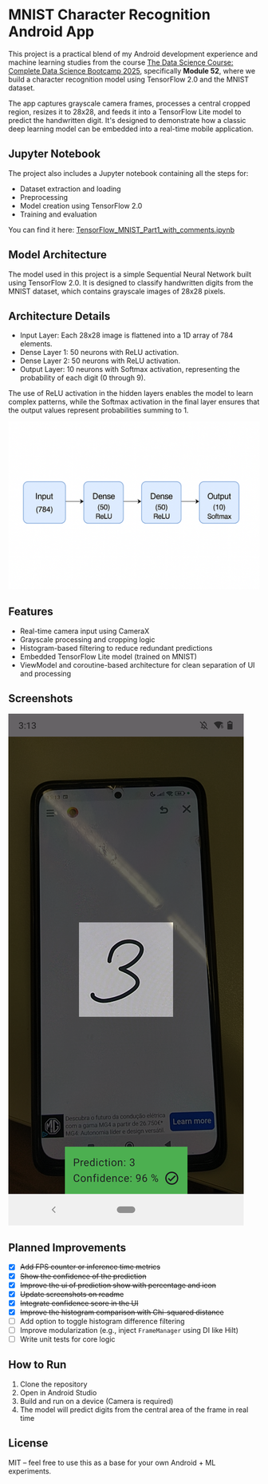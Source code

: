 # MNIST Character Recognition Android App

This project is a practical blend of my Android development experience and machine learning studies from the course [The Data Science Course: Complete Data Science Bootcamp 2025](https://www.udemy.com/course/the-data-science-course-complete-data-science-bootcamp), specifically **Module 52**, where we build a character recognition model using TensorFlow 2.0 and the MNIST dataset.

The app captures grayscale camera frames, processes a central cropped region, resizes it to 28x28, and feeds it into a TensorFlow Lite model to predict the handwritten digit. It's designed to demonstrate how a classic deep learning model can be embedded into a real-time mobile application.

## Jupyter Notebook

The project also includes a Jupyter notebook containing all the steps for:

- Dataset extraction and loading
- Preprocessing
- Model creation using TensorFlow 2.0
- Training and evaluation

You can find it here: [TensorFlow_MNIST_Part1_with_comments.ipynb](jupyter/TensorFlow_MNIST_Part1_with_comments.ipynb)

## Model Architecture

The model used in this project is a simple Sequential Neural Network built using TensorFlow 2.0. It is designed to classify handwritten digits from the MNIST dataset, which contains grayscale images of 28x28 pixels.

## Architecture Details

* Input Layer: Each 28x28 image is flattened into a 1D array of 784 elements.
* Dense Layer 1: 50 neurons with ReLU activation.
* Dense Layer 2: 50 neurons with ReLU activation.
* Output Layer: 10 neurons with Softmax activation, representing the probability of each digit (0 through 9).

The use of ReLU activation in the hidden layers enables the model to learn complex patterns, while the Softmax activation in the final layer ensures that the output values represent probabilities summing to 1.

![model_rep](screenshots/model-rep.png)

## Features

- Real-time camera input using CameraX
- Grayscale processing and cropping logic
- Histogram-based filtering to reduce redundant predictions
- Embedded TensorFlow Lite model (trained on MNIST)
- ViewModel and coroutine-based architecture for clean separation of UI and processing

## Screenshots

![pred1](screenshots/Screenshot_20250711-151303.png)

## Planned Improvements

- [x] ~~Add FPS counter or inference time metrics~~
- [x] ~~Show the confidence of the prediction~~
- [x] ~~Improve the ui of prediction show with percentage and icon~~
- [x] ~~Update screenshots on readme~~
- [x] ~~Integrate confidence score in the UI~~
- [x] ~~Improve the histogram comparison with Chi-squared distance~~
- [ ] Add option to toggle histogram difference filtering
- [ ] Improve modularization (e.g., inject `FrameManager` using DI like Hilt)
- [ ] Write unit tests for core logic

## How to Run

1. Clone the repository
2. Open in Android Studio
3. Build and run on a device (Camera is required)
4. The model will predict digits from the central area of the frame in real time

## License

MIT – feel free to use this as a base for your own Android + ML experiments.
